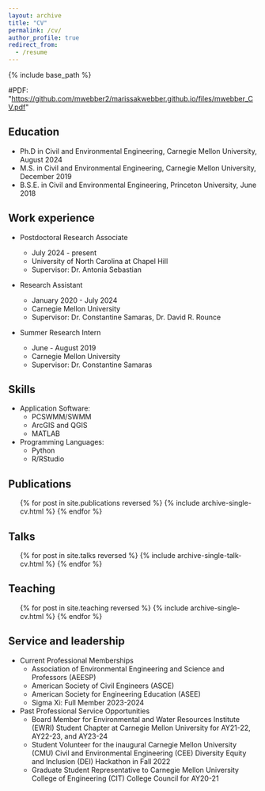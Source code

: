 ```yaml
---
layout: archive
title: "CV"
permalink: /cv/
author_profile: true
redirect_from:
  - /resume
---
```


{% include base_path %}

#PDF: "https://github.com/mwebber2/marissakwebber.github.io/files/mwebber_CV.pdf"

## Education
* Ph.D in Civil and Environmental Engineering, Carnegie Mellon University, August 2024
* M.S. in Civil and Environmental Engineering, Carnegie Mellon University, December 2019
* B.S.E. in Civil and Environmental Engineering, Princeton University, June 2018


## Work experience
* Postdoctoral Research Associate
  * July 2024 - present
  * University of North Carolina at Chapel Hill
  * Supervisor: Dr. Antonia Sebastian

* Research Assistant
  * January 2020 - July 2024
  * Carnegie Mellon University
  * Supervisor: Dr. Constantine Samaras, Dr. David R. Rounce

* Summer Research Intern
  * June - August 2019
  * Carnegie Mellon University
  * Supervisor: Dr. Constantine Samaras
  
## Skills
* Application Software:
  * PCSWMM/SWMM
  * ArcGIS and QGIS
  * MATLAB
* Programming Languages:
  * Python
  * R/RStudio

## Publications
  <ul>{% for post in site.publications reversed %}
    {% include archive-single-cv.html %}
  {% endfor %}</ul>
  
## Talks
  <ul>{% for post in site.talks reversed %}
    {% include archive-single-talk-cv.html  %}
  {% endfor %}</ul>
  
## Teaching
  <ul>{% for post in site.teaching reversed %}
    {% include archive-single-cv.html %}
  {% endfor %}</ul>
  
## Service and leadership
* Current Professional Memberships
  * Association of Environmental Engineering and Science and Professors (AEESP)
  * American Society of Civil Engineers (ASCE)
  * American Society for Engineering Education (ASEE)
  * Sigma Xi: Full Member 2023-2024
* Past Professional Service Opportunities
  * Board Member for Environmental and Water Resources Institute (EWRI) Student Chapter at Carnegie Mellon University for AY21-22, AY22-23, and AY23-24
  * Student Volunteer for the inaugural Carnegie Mellon University (CMU) Civil and Environmental Engineering (CEE) Diversity Equity and Inclusion (DEI) Hackathon in Fall 2022
  * Graduate Student Representative to Carnegie Mellon University College of Engineering (CIT) College Council for AY20-21 
